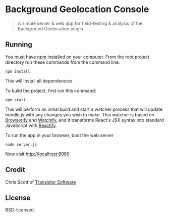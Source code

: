 # Background Geolocation Console

> A simple server & web app for field-testing & analysis of the Background Geolocation plugin

## Running

You must have [npm](https://www.npmjs.org/) installed on your computer.
From the root project directory run these commands from the command line:

    npm install

This will install all dependencies.

To build the project, first run this command:

    npm start

This will perform an initial build and start a watcher process that will update bundle.js with any changes you wish to make.  This watcher is based on [Browserify](http://browserify.org/) and [Watchify](https://github.com/substack/watchify), and it transforms React's JSX syntax into standard JavaScript with [Reactify](https://github.com/andreypopp/reactify).

To run the app in your browser, boot the web server

    node server.js

Now visit [http://localhost:8080](http://localhost:8080)

## Credit

Chris Scott of [Transistor Software](http://transistorsoft.com)

## License

BSD-licensed.
